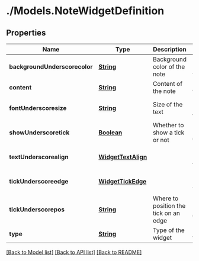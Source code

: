 # ./Models.NoteWidgetDefinition
## Properties

Name | Type | Description | Notes
------------ | ------------- | ------------- | -------------
**backgroundUnderscorecolor** | [**String**][1] | Background color of the note | [optional] [default to null]
**content** | [**String**][1] | Content of the note | [default to null]
**fontUnderscoresize** | [**String**][1] | Size of the text | [optional] [default to null]
**showUnderscoretick** | [**Boolean**][2] | Whether to show a tick or not | [optional] [default to null]
**textUnderscorealign** | [**WidgetTextAlign**][3] |  | [optional] [default to null]
**tickUnderscoreedge** | [**WidgetTickEdge**][4] |  | [optional] [default to null]
**tickUnderscorepos** | [**String**][1] | Where to position the tick on an edge | [optional] [default to null]
**type** | [**String**][1] | Type of the widget | [default to note]

[[Back to Model list]][5] [[Back to API list]][6] [[Back to README]][7]

[1]: string.md
[2]: boolean.md
[3]: WidgetTextAlign.md
[4]: WidgetTickEdge.md
[5]: ../README.md#documentation-for-models
[6]: ../README.md#documentation-for-api-endpoints
[7]: ../README.md
